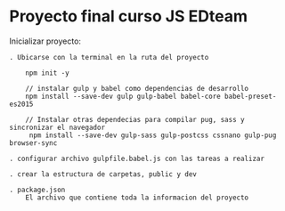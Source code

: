 # Proyecto final curso JS EDteam

Inicializar proyecto:
	
	. Ubicarse con la terminal en la ruta del proyecto
```
	npm init -y

	// instalar gulp y babel como dependencias de desarrollo
	npm install --save-dev gulp gulp-babel babel-core babel-preset-es2015

	// Instalar otras dependecias para compilar pug, sass y sincronizar el navegador
	 npm install --save-dev gulp-sass gulp-postcss cssnano gulp-pug browser-sync
```

	. configurar archivo gulpfile.babel.js con las tareas a realizar

	. crear la estructura de carpetas, public y dev

	. package.json 
		El archivo que contiene toda la informacion del proyecto